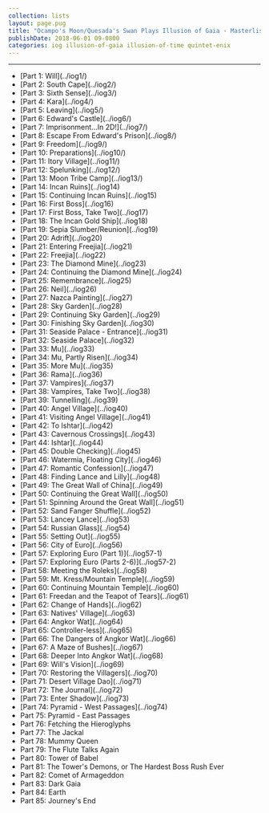 ```yaml
---
collection: lists
layout: page.pug
title: "Ocampo's Moon/Quesada's Swan Plays Illusion of Gaia - Masterlist"
publishDate: 2018-06-01 09-0800
categories: iog illusion-of-gaia illusion-of-time quintet-enix
---
```


---
<ul class="masterlink-wrapper">
	<li>[Part 1: Will](../iog1/)</li>
	<li>[Part 2: South Cape](../iog2/)</li>
	<li>[Part 3: Sixth Sense](../iog3/)</li>
	<li>[Part 4: Kara](../iog4/)</li>
	<li>[Part 5: Leaving](../iog5/)</li>
	<li>[Part 6: Edward's Castle](../iog6/)</li>
	<li>[Part 7: Imprisonment...In 2D!](../iog7/)</li>
	<li>[Part 8: Escape From Edward's Prison](../iog8/)</li>
	<li>[Part 9: Freedom](../iog9/)</li>
	<li>[Part 10: Preparations](../iog10/)</li>
	<li>[Part 11: Itory Village](../iog11/)</li>
	<li>[Part 12: Spelunking](../iog12/)</li>
	<li>[Part 13: Moon Tribe Camp](../iog13/)</li>
	<li>[Part 14: Incan Ruins](../iog14)</li>
	<li>[Part 15: Continuing Incan Ruins](../iog15)</li>
	<li>[Part 16: First Boss](../iog16)</li>
	<li>[Part 17: First Boss, Take Two](../iog17)</li>
	<li>[Part 18: The Incan Gold Ship](../iog18)</li>
	<li>[Part 19: Sepia Slumber/Reunion](../iog19)</li>
	<li>[Part 20: Adrift](../iog20)</li>
	<li>[Part 21: Entering Freejia](../iog21)</li>
	<li>[Part 22: Freejia](../iog22)</li>
	<li>[Part 23: The Diamond Mine](../iog23)</li>
	<li>[Part 24: Continuing the Diamond Mine](../iog24)</li>
	<li>[Part 25: Remembrance](../iog25)</li>
	<li>[Part 26: Neil](../iog26)</li>
	<li>[Part 27: Nazca Painting](../iog27)</li>
	<li>[Part 28: Sky Garden](../iog28)</li>
	<li>[Part 29: Continuing Sky Garden](../iog29)</li>
	<li>[Part 30: Finishing Sky Garden](../iog30)</li>
	<li>[Part 31: Seaside Palace - Entrance](../iog31)</li>
	<li>[Part 32: Seaside Palace](../iog32)</li>
	<li>[Part 33: Mu](../iog33)</li>
	<li>[Part 34: Mu, Partly Risen](../iog34)</li>
	<li>[Part 35: More Mu](../iog35)</li>
	<li>[Part 36: Rama](../iog36)</li>
	<li>[Part 37: Vampires](../iog37)</li>
	<li>[Part 38: Vampires, Take Two](../iog38)</li>
	<li>[Part 39: Tunnelling](../iog39)</li>
	<li>[Part 40: Angel Village](../iog40)</li>
	<li>[Part 41: Visiting Angel Village](../iog41)</li>
	<li>[Part 42: To Ishtar](../iog42)</li>
	<li>[Part 43: Cavernous Crossings](../iog43)</li>
	<li>[Part 44: Ishtar](../iog44)</li>
	<li>[Part 45: Double Checking](../iog45)</li>
	<li>[Part 46: Watermia, Floating City](../iog46)</li>
	<li>[Part 47: Romantic Confession](../iog47)</li>
	<li>[Part 48: Finding Lance and Lilly](../iog48)</li>
	<li>[Part 49: The Great Wall of China](../iog49)</li>
	<li>[Part 50: Continuing the Great Wall](../iog50)</li>
	<li>[Part 51: Spinning Around the Great Wall](../iog51)</li>
	<li>[Part 52: Sand Fanger Shuffle](../iog52)</li>
	<li>[Part 53: Lancey Lance](../iog53)</li>
	<li>[Part 54: Russian Glass](../iog54)</li>
	<li>[Part 55: Setting Out](../iog55)</li>
	<li>[Part 56: City of Euro](../iog56)</li>
	<li>[Part 57: Exploring Euro (Part 1)](../iog57-1)</li>
	<li>[Part 57: Exploring Euro (Parts 2-6)](../iog57-2)</li>
	<li>[Part 58: Meeting the Roleks](../iog58)</li>
	<li>[Part 59: Mt. Kress/Mountain Temple](../iog59)</li>
	<li>[Part 60: Continuing Mountain Temple](../iog60)</li>
	<li>[Part 61: Freedan and the Teapot of Tears](../iog61)</li>
	<li>[Part 62: Change of Hands](../iog62)</li>
	<li>[Part 63: Natives' Village](../iog63)</li>
	<li>[Part 64: Angkor Wat](../iog64)</li>
	<li>[Part 65: Controller-less](../iog65)</li>
	<li>[Part 66: The Dangers of Angkor Wat](../iog66)</li>
	<li>[Part 67: A Maze of Bushes](../iog67)</li>
	<li>[Part 68: Deeper Into Angkor Wat](../iog68)</li>
	<li>[Part 69: Will's Vision](../iog69)</li>
	<li>[Part 70: Restoring the Villagers](../iog70)</li>
	<li>[Part 71: Desert Village Dao](../iog71)</li>
	<li>[Part 72: The Journal](../iog72)</li>
	<li>[Part 73: Enter Shadow](../iog73)</li>
	<li>[Part 74: Pyramid - West Passages](../iog74)</li>
	<li>Part 75: Pyramid - East Passages</li>
	<li>Part 76: Fetching the Hieroglyphs</li>
	<li>Part 77: The Jackal</li>
	<li>Part 78: Mummy Queen</li>
	<li>Part 79: The Flute Talks Again</li>
	<li>Part 80: Tower of Babel</li>
	<li>Part 81: The Tower's Demons, or The Hardest Boss Rush Ever</li>
	<li>Part 82: Comet of Armageddon</li>
	<li>Part 83: Dark Gaia</li>
	<li>Part 84: Earth</li>
	<li>Part 85: Journey's End</li>
</ul>